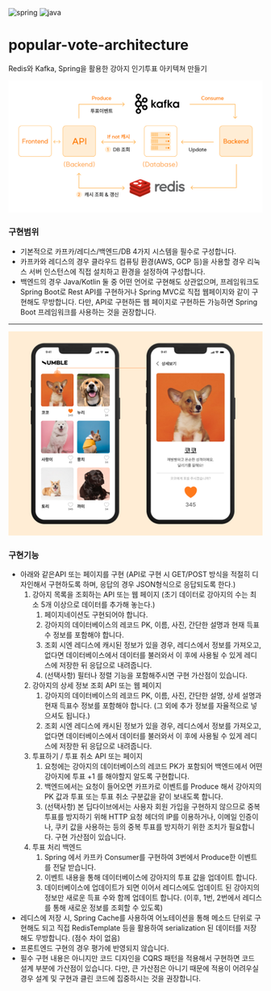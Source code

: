 ![spring](https://img.shields.io/badge/Spring%20boot-3.1.0-green)
![java](https://img.shields.io/badge/Java-17-red)

# popular-vote-architecture
Redis와 Kafka, Spring을 활용한 강아지 인기투표 아키텍쳐 만들기

![architecture](./doc/architecture.png)
### 구현범위
- 기본적으로 카프카/레디스/백엔드/DB 4가지 시스템을 필수로 구성합니다.
- 카프카와 레디스의 경우 클라우드 컴퓨팅 환경(AWS, GCP 등)을 사용할 경우 리눅스 서버 인스턴스에 직접 설치하고 환경을 설정하여 구성합니다.
- 백엔드의 경우 Java/Kotlin 둘 중 어떤 언어로 구현해도 상관없으며, 프레임워크도 Spring Boot로 Rest API를 구현하거나 Spring MVC로 직접 웹페이지와 같이 구현해도 무방합니다. 다만, API로 구현하든 웹 페이지로 구현하든 가능하면 Spring Boot 프레임워크를 사용하는 것을 권장합니다.

---

![ui](./doc/ui.png)
### 구현기능
- 아래와 같은API 또는 페이지를 구현 (API로 구현 시 GET/POST 방식을 적절히 디자인해서 구현하도록 하며, 응답의 경우 JSON형식으로 응답되도록 한다.)
    1. 강아지 목록을 조회하는 API 또는 웹 페이지 (초기 데이터로 강아지의 수는 최소 5개 이상으로 데이터를 추가해 놓는다.)
        1. 페이지네이션도 구현되어야 합니다.
        2. 강아지의 데이터베이스의 레코드 PK, 이름, 사진, 간단한 설명과 현재 득표수 정보를 포함해야 합니다.
        3. 조회 시엔 레디스에 캐시된 정보가 있을 경우, 레디스에서 정보를 가져오고, 없다면 데이터베이스에서 데이터를 불러와서 이 후에 사용될 수 있게 레디스에 저장한 뒤 응답으로 내려줍니다.
        4. (선택사항) 필터나 정렬 기능을 포함해주시면 구현 가산점이 있습니다.
    2. 강아지의 상세 정보 조회 API 또는 웹 페이지
        1. 강아지의 데이터베이스의 레코드 PK, 이름, 사진, 간단한 설명, 상세 설명과 현재 득표수 정보를 포함해야 합니다. (그 외에 추가 정보를 자율적으로 넣으셔도 됩니다.)
        2. 조회 시엔 레디스에 캐시된 정보가 있을 경우, 레디스에서 정보를 가져오고, 없다면 데이터베이스에서 데이터를 불러와서 이 후에 사용될 수 있게 레디스에 저장한 뒤 응답으로 내려줍니다.
    3. 투표하기 / 투표 취소 API 또는 페이지
        1. 요청에는 강아지의 데이터베이스의 레코드 PK가 포함되어 백엔드에서 어떤 강아지에 투표 +1 를 해야할지 알도록 구현합니다.
        2. 백엔드에서는 요청이 들어오면 카프카로 이벤트를 Produce 해서 강아지의 PK 값과 투표 또는 투표 취소 구분값을 같이 보내도록 합니다.
        3. (선택사항) 본 딥다이브에서는 사용자 회원 가입을 구현하지 않으므로 중복 투표를 방지하기 위해 HTTP 요청 헤더의 IP를 이용하거나, 이메일 인증이나, 쿠키 값을 사용하는 등의 중복 투표를 방지하기 위한 조치가 필요합니다. 구현 가산점이 있습니다.
    4. 투표 처리 백엔드
        1. Spring 에서 카프카 Consumer를 구현하여 3번에서 Produce한 이벤트를 전달 받습니다.
        2. 이벤트 내용을 통해 데이터베이스에 강아지의 투표 값을 업데이트 합니다.
        3. 데이터베이스에 업데이트가 되면 이어서 레디스에도 업데이트 된 강아지의 정보만 새로운 득표 수와 함께 업데이트 합니다. (이후, 1번, 2번에서 레디스를 통해 새로운 정보를 조회할 수 있도록)
- 레디스에 저장 시, Spring Cache를 사용하여 어노테이션을 통해 메소드 단위로 구현해도 되고 직접 RedisTemplate 등을 활용하여 serialization 된 데이터를 저장해도 무방합니다. (점수 차이 없음)
- 프론트엔드 구현의 경우 평가에 반영되지 않습니다.
- 필수 구현 내용은 아니지만 코드 디자인을 CQRS 패턴을 적용해서 구현하면 코드 설계 부분에 가산점이 있습니다. 다만, 큰 가산점은 아니기 때문에 적용이 어려우실 경우 설계 및 구현과 클린 코드에 집중하시는 것을 권장합니다.